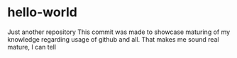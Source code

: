 # hello-world
Just another repository
This commit was made to showcase maturing of my knowledge regarding usage of github and all.
That makes me sound real mature, I can tell
